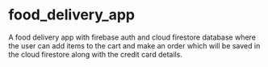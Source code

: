 # food_delivery_app
 A food delivery app with firebase auth and cloud firestore database where the user can add items to the cart and make an order which will be saved in the cloud firestore along with the credit card details.
